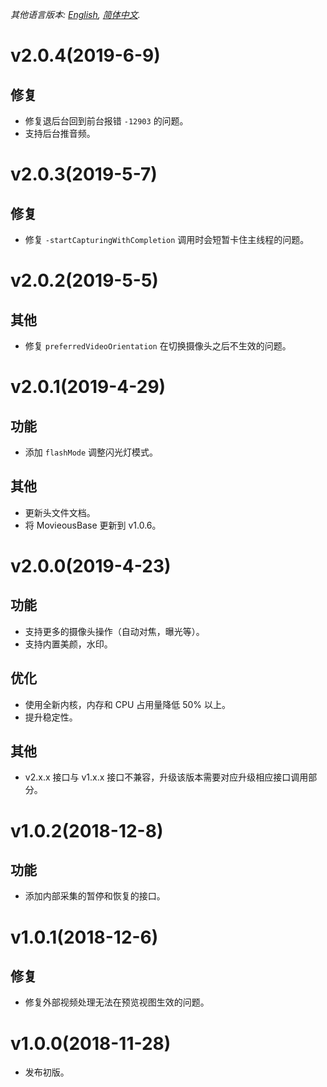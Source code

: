*其他语言版本: [English](CHANGELOG.en-us.md), [简体中文](CHANGELOG.md).*

# v2.0.4(2019-6-9)
## 修复
- 修复退后台回到前台报错 `-12903` 的问题。
- 支持后台推音频。

# v2.0.3(2019-5-7)
## 修复
- 修复 `-startCapturingWithCompletion` 调用时会短暂卡住主线程的问题。

# v2.0.2(2019-5-5)
## 其他
- 修复 `preferredVideoOrientation` 在切换摄像头之后不生效的问题。

# v2.0.1(2019-4-29)
## 功能
- 添加 `flashMode` 调整闪光灯模式。
## 其他
- 更新头文件文档。
- 将 MovieousBase 更新到 v1.0.6。

# v2.0.0(2019-4-23)
## 功能
- 支持更多的摄像头操作（自动对焦，曝光等）。
- 支持内置美颜，水印。
## 优化
- 使用全新内核，内存和 CPU 占用量降低 50% 以上。
- 提升稳定性。
## 其他
- v2.x.x 接口与 v1.x.x 接口不兼容，升级该版本需要对应升级相应接口调用部分。

# v1.0.2(2018-12-8)
## 功能
- 添加内部采集的暂停和恢复的接口。

# v1.0.1(2018-12-6)
## 修复
- 修复外部视频处理无法在预览视图生效的问题。

# v1.0.0(2018-11-28)
- 发布初版。